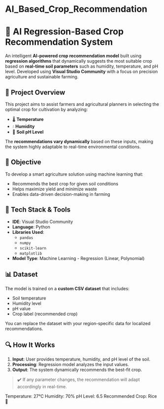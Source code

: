# AI_Based_Crop_Recommendation
# 🌾 AI Regression-Based Crop Recommendation System

An intelligent **AI-powered crop recommendation model** built using **regression algorithms** that dynamically suggests the most suitable crop based on **real-time soil parameters** such as humidity, temperature, and pH level. Developed using **Visual Studio Community** with a focus on precision agriculture and sustainable farming.

## 🚀 Project Overview

This project aims to assist farmers and agricultural planners in selecting the optimal crop for cultivation by analyzing:
- 🌡️ **Temperature**
- 💧 **Humidity**
- 🧪 **Soil pH Level**

The **recommendations vary dynamically** based on these inputs, making the system highly adaptable to real-time environmental conditions.

## 🎯 Objective

To develop a smart agriculture solution using machine learning that:
- Recommends the best crop for given soil conditions
- Helps maximize yield and minimize waste
- Enables data-driven decision-making in farming

## 🧠 Tech Stack & Tools

- **IDE**: Visual Studio Community
- **Language**: Python
- **Libraries Used**:
  - `pandas`
  - `numpy`
  - `scikit-learn`
  - `matplotlib`
- **Model Type**: Machine Learning - Regression (Linear, Polynomial)

## 📊 Dataset

The model is trained on a **custom CSV dataset** that includes:
- Soil temperature
- Humidity level
- pH value
- Crop label (recommended crop)

You can replace the dataset with your region-specific data for localized recommendations.

## 🔍 How It Works

1. **Input**: User provides temperature, humidity, and pH level of the soil.
2. **Processing**: Regression model analyzes the input values.
3. **Output**: The system dynamically recommends the best-fit crop.

> ✔️ If any parameter changes, the recommendation will adapt accordingly in real-time.

Temperature: 27°C
Humidity: 70%
pH Level: 6.5
Recommended Crop: Rice 🌾

